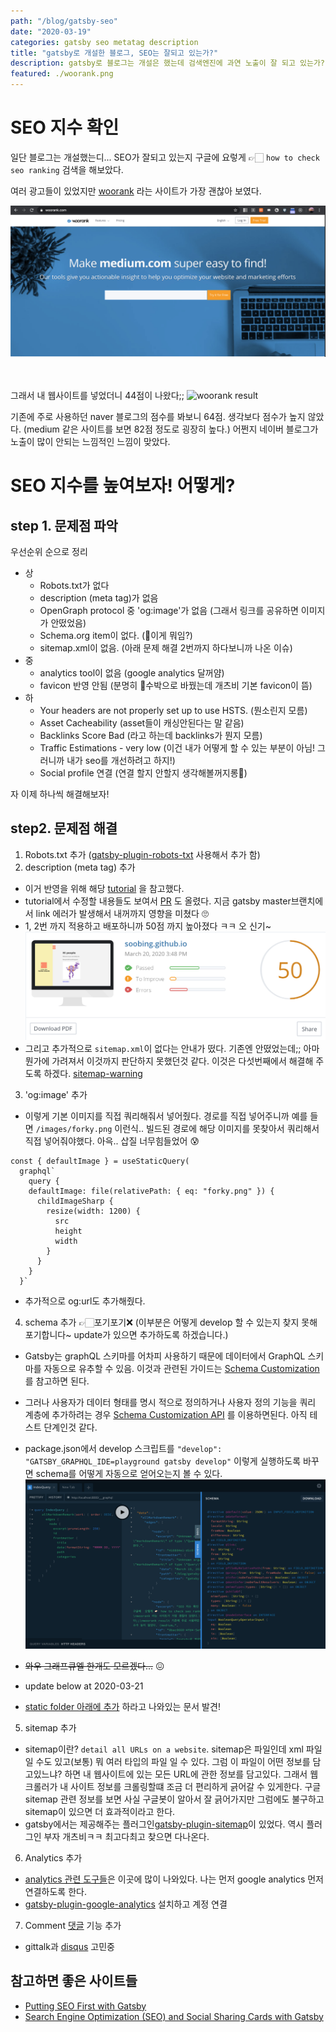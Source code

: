 ```yaml
---
path: "/blog/gatsby-seo"
date: "2020-03-19"
categories: gatsby seo metatag description
title: "gatsby로 개설한 블로그, SEO는 잘되고 있는가?"
description: gatsby로 블로그는 개설은 했는데 검색엔진에 과연 노출이 잘 되고 있는가? SEO 지수를 확인해보고 더 노출이 잘 될 수 있도록 개선해보자!
featured: ./woorank.png
---
```

# SEO 지수 확인
일단 블로그는 개설했는디... SEO가 잘되고 있는지 구글에  요렇게 👉🏻 `how to check seo ranking` 검색을 해보았다.

여러 광고들이 있었지만 
[woorank](https://www.woorank.com/) 라는 사이트가 가장 괜찮아 보였다.


![woorank](./woorank.png)

<br/><br/>
그래서 내 웹사이트를 넣었더니 44점이 나왔다;;
![woorank result](./woorank-result.gif)

기존에 주로 사용하던 naver 블로그의 점수를 봐보니 64점. 생각보다 점수가 높지 않았다. (medium 같은 사이트를 보면 82점 정도로 굉장히 높다.) 어쩐지 네이버 블로그가 노출이 많이 안되는 느낌적인 느낌이 맞았다.


# SEO 지수를 높여보자! 어떻게? 
## step 1. 문제점 파악
우선순위 순으로 정리
* 상
  + Robots.txt가 없다
  + description (meta tag)가 없음
  + OpenGraph protocol 중 'og:image'가 없음 (그래서 링크를 공유하면 이미지가 안떴었음)
  + Schema.org item이 없다. (🤔이게 뭐임?)
  + sitemap.xml이 없음. (아래 문제 해결 2번까지 하다보니까 나온 이슈)
* 중
  + analytics tool이 없음 (google analytics 달꺼얌)
  + favicon 반영 안됨 (분명히 🍉수박으로 바꿨는데 개츠비 기본 favicon이 뜸)
* 하
  + Your headers are not properly set up to use HSTS. (뭔소린지 모름)
  + Asset Cacheability (asset들이 캐싱안된다는 말 같음)
  + Backlinks Score Bad (라고 하는데 backlinks가 뭔지 모름)
  + Traffic Estimations - very low (이건 내가 어떻게 할 수 있는 부분이 아님! 그러니까 내가 seo를 개선하려고 하지!)
  + Social profile 연결 (연결 할지 안할지 생각해볼꺼지롱👅)

자 이제 하나씩 해결해보자!

## step2. 문제점 해결
1. Robots.txt 추가 ([gatsby-plugin-robots-txt](https://www.gatsbyjs.org/packages/gatsby-plugin-robots-txt/) 사용해서 추가 함)
2. description (meta tag) 추가
  + 이거 반영을 위해 해당 [tutorial](https://www.gatsbyjs.org/tutorial/seo-and-social-sharing-cards-tutorial/) 을 참고했다.
  + tutorial에서 수정할 내용들도 보여서 [PR](https://github.com/gatsbyjs/gatsby/pull/22426) 도 올렸다. 지금 gatsby master브랜치에서 link 에러가 발생해서 내꺼까지 영향을 미쳤다 🙄
  + 1, 2번 까지 적용하고 배포하니까 50점 까지 높아졌다 ㅋㅋ 오 신기~
  ![50점](./woorank-50.png)
  + 그리고 추가적으로 `sitemap.xml`이 없다는 안내가 떴다. 기존엔 안떴었는데;; 아마 뭔가에 가려져서 이것까지 판단하지 못했던것 같다. 이것은 다섯번째에서 해결해 주도록 하겠다.
  [sitemap-warning](./woorank-sitemap.png)
3. 'og:image' 추가
  + 이렇게 기본 이미지를 직접 쿼리해줘서 넣어줬다. 경로를 직접 넣어주니까 예를 들면 `/images/forky.png` 이런식.. 빌드된 경로에 해당 이미지를 못찾아서 쿼리해서 직접 넣어줘야했다. 아윽.. 삽질 너무힘들었어 😰
  ```
  const { defaultImage } = useStaticQuery(
    graphql`
      query {
      defaultImage: file(relativePath: { eq: "forky.png" }) {
        childImageSharp {
          resize(width: 1200) {
            src
            height
            width
          }
        }
      }
    }`
  ```
  + 추가적으로 og:url도 추가해줬다.
4. schema 추가 👉🏻포기포기❌ (이부분은 어떻게 develop 할 수 있는지 찾지 못해 포기합니다~ update가 있으면 추가하도록 하겠습니다.)
  + Gatsby는 graphQL 스키마를 어차피 사용하기 때문에 데이터에서 GraphQL 스키마를 자동으로 유추할 수 있음. 이것과 관련된 가이드는 [Schema Customization](https://www.gatsbyjs.org/docs/schema-customization)를 참고하면 된다.
  + 그러나 사용자가 데이터 형태를 명시 적으로 정의하거나 사용자 정의 기능을 쿼리 계층에 추가하려는 경우 [Schema Customization API](https://www.gatsbyjs.org/blog/2019-03-04-new-schema-customization/) 를 이용하면된다. 아직 테스트 단계인것 같다.
  
  + package.json에서 develop 스크립트를 `"develop": "GATSBY_GRAPHQL_IDE=playground gatsby develop"` 이렇게 실행하도록 바꾸면 schema를 어떻게 자동으로 얻어오는지 볼 수 있다.
  ![gatsby playground schema](./graphql-playground.png)
  + ~~와우 그래프큐엘 한개도 모르겠다...~~ 😖
  + update below at 2020-03-21 
  + [static folder 아래에 추가](https://www.gatsbyjs.org/docs/add-seo-component/#examples) 하라고 나와있는 문서 발견!
5. sitemap 추가
  + sitemap이란? `detail all URLs on a website`. sitemap은 파일인데 xml 파일 일 수도 있고(보통) 뭐 여러 타입의 파일 일 수 있다. 그럼 이 파일이 어떤 정보를 담고있느냐? 하면 내 웹사이트에 있는 모든 URL에 관한 정보를 담고있다. 그래서 웹 크롤러가 내 사이트 정보를 크롤링할떄 조금 더 편리하게 긁어갈 수 있게한다. 구글 sitemap 관련 정보를 보면 사실 구글봇이 알아서 잘 긁어가지만 그럼에도 불구하고 sitemap이 있으면 더 효과적이라고 한다.
  + gatsby에서는 제공해주는 플러그인[gatsby-plugin-sitemap](https://www.gatsbyjs.org/packages/gatsby-plugin-sitemap/)이 있었다. 역시 플러그인 부자 개츠비ㅋㅋ 최고다최고 찾으면 다나온다.

6. Analytics 추가
  + [analytics 관련 도구들](https://www.gatsbyjs.org/docs/adding-analytics/)은 이곳에 많이 나와있다. 나는 먼저 google analytics 먼저 연결하도록 한다.
  + [gatsby-plugin-google-analytics](https://www.gatsbyjs.org/packages/gatsby-plugin-google-analytics/) 설치하고 계정 연결

7. Comment [댓글](https://www.gatsbyjs.org/docs/adding-comments/) 기능 추가
  + gittalk과 [disqus](https://www.gatsbyjs.org/packages/gatsby-plugin-disqus/) 고민중

## 참고하면 좋은 사이트들
* [Putting SEO First with Gatsby
](https://www.wesleylhandy.net/blog/seo-accessibility-first-gatsby.html)
* [Search Engine Optimization (SEO) and Social Sharing Cards with Gatsby
](https://www.gatsbyjs.org/tutorial/seo-and-social-sharing-cards-tutorial/)

